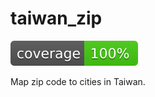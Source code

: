 # taiwan_zip

![coverage][coverage_badge]

Map zip code to cities in Taiwan.

[coverage_badge]: coverage_badge.svg